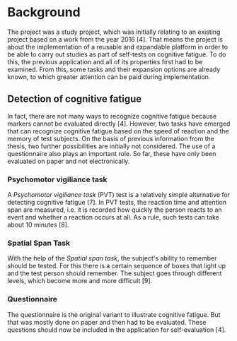 # Background

The project was a study project, which was initially relating to an existing project based on a work from the year 2016 [4]. That means the project is about the implementation of a reusable and expandable platform in order to be able to carry out studies as part of self-tests on cognitive fatigue.
To do this, the previous application and all of its properties first had to be examined. From this, some tasks and their expansion options are already known, to which greater attention can be paid during implementation.

## Detection of cognitive fatigue

In fact, there are not many ways to recognize cognitive fatigue because markers cannot be evaluated directly [4]. However, two tasks have emerged that can recognize cognitive fatigue based on the speed of reaction and the memory of test subjects. On the basis of previous information from the thesis, two further possibilities are initially not considered. The use of a questionnaire also plays an important role. So far, these have only been evaluated on paper and not electronically.

### Psychomotor vigiliance task

A *Psychomotor vigiliance task* (PVT) test is a relatively simple alternative for detecting cognitive fatigue [7]. In PVT tests, the reaction time and attention span are measured, i.e. it is recorded how quickly the person reacts to an event and whether a reaction occurs at all. As a rule, such tests can take about 10 minutes [8].

### Spatial Span Task

With the help of the *Spatial span task*, the subject's ability to remember should be tested. For this there is a certain sequence of boxes that light up and the test person should remember. The subject goes through different levels, which become more and more difficult [9].

### Questionnaire

The questionnaire is the original variant to illustrate cognitive fatigue. But that was mostly done on paper and then had to be evaluated. These questions should now be included in the application for self-evaluation [4].
